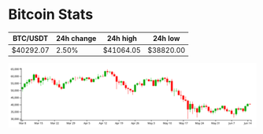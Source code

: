# Bitcoin Stats

BTC/USDT|24h change|24h high|24h low|
|---|---|---|---|
|$40292.07|2.50%|$41064.05|$38820.00|

<img src="./chart.svg">
